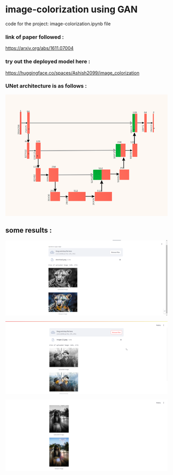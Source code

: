 # image-colorization using GAN
code for the project: image-colorization.ipynb file
### link of paper followed :
https://arxiv.org/abs/1611.07004
### try out the deployed model here :
https://huggingface.co/spaces/Ashish2099/image_colorization
### UNet architecture is as follows :
![demo](UNet%20architechture.png)

## some results :
![demo](Screenshot%20(236).png)

![demo](Screenshot%20(235).png)

![demo](Screenshot%20(233).png)
